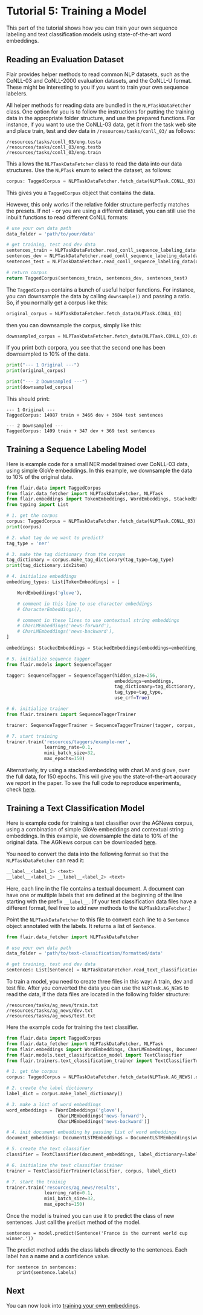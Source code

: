 # Tutorial 5: Training a Model

This part of the tutorial shows how you can train your own sequence labeling and text
classification models using state-of-the-art word embeddings.

## Reading an Evaluation Dataset

Flair provides helper methods to read common NLP datasets, such as the CoNLL-03 and CoNLL-2000 evaluation datasets,
and the CoNLL-U format. These might be interesting to you if you want to train your own sequence labelers.

All helper methods for reading data are bundled in the `NLPTaskDataFetcher` class. One option for you is to follow
the instructions for putting the training data in the appropriate folder structure, and use the prepared functions.
For instance, if you want to use the CoNLL-03 data, get it from the task web site and place train, test and dev data
in `/resources/tasks/conll_03/` as follows:

```
/resources/tasks/conll_03/eng.testa
/resources/tasks/conll_03/eng.testb
/resources/tasks/conll_03/eng.train
```

This allows the `NLPTaskDataFetcher` class to read the data into our data structures. Use the `NLPTask` enum to select
the dataset, as follows:

```python
corpus: TaggedCorpus = NLPTaskDataFetcher.fetch_data(NLPTask.CONLL_03)
```

This gives you a `TaggedCorpus` object that contains the data.

However, this only works if the relative folder structure perfectly matches the presets. If not - or you are using
a different dataset, you can still use the inbuilt functions to read different CoNLL formats:

```python
# use your own data path
data_folder = 'path/to/your/data'

# get training, test and dev data
sentences_train = NLPTaskDataFetcher.read_conll_sequence_labeling_data(data_folder + '/eng.train')
sentences_dev = NLPTaskDataFetcher.read_conll_sequence_labeling_data(data_folder + '/eng.testa')
sentences_test = NLPTaskDataFetcher.read_conll_sequence_labeling_data(data_folder + '/eng.testb')

# return corpus
return TaggedCorpus(sentences_train, sentences_dev, sentences_test)
```

The `TaggedCorpus` contains a bunch of useful helper functions. For instance, you can downsample the data by calling
`downsample()` and passing a ratio. So, if you normally get a corpus like this:

```python
original_corpus = NLPTaskDataFetcher.fetch_data(NLPTask.CONLL_03)
```

then you can downsample the corpus, simply like this:

```python
downsampled_corpus = NLPTaskDataFetcher.fetch_data(NLPTask.CONLL_03).downsample(0.1)
```

If you print both corpora, you see that the second one has been downsampled to 10% of the data.

```python
print("--- 1 Original ---")
print(original_corpus)

print("--- 2 Downsampled ---")
print(downsampled_corpus)
```

This should print:

```console
--- 1 Original ---
TaggedCorpus: 14987 train + 3466 dev + 3684 test sentences

--- 2 Downsampled ---
TaggedCorpus: 1499 train + 347 dev + 369 test sentences
```

## Training a Sequence Labeling Model

Here is example code for a small NER model trained over CoNLL-03 data, using simple GloVe embeddings.
In this example, we downsample the data to 10% of the original data.

```python
from flair.data import TaggedCorpus
from flair.data_fetcher import NLPTaskDataFetcher, NLPTask
from flair.embeddings import TokenEmbeddings, WordEmbeddings, StackedEmbeddings
from typing import List

# 1. get the corpus
corpus: TaggedCorpus = NLPTaskDataFetcher.fetch_data(NLPTask.CONLL_03).downsample(0.1)
print(corpus)

# 2. what tag do we want to predict?
tag_type = 'ner'

# 3. make the tag dictionary from the corpus
tag_dictionary = corpus.make_tag_dictionary(tag_type=tag_type)
print(tag_dictionary.idx2item)

# 4. initialize embeddings
embedding_types: List[TokenEmbeddings] = [

    WordEmbeddings('glove'),

    # comment in this line to use character embeddings
    # CharacterEmbeddings(),

    # comment in these lines to use contextual string embeddings
    # CharLMEmbeddings('news-forward'),
    # CharLMEmbeddings('news-backward'),
]

embeddings: StackedEmbeddings = StackedEmbeddings(embeddings=embedding_types)

# 5. initialize sequence tagger
from flair.models import SequenceTagger

tagger: SequenceTagger = SequenceTagger(hidden_size=256,
                                        embeddings=embeddings,
                                        tag_dictionary=tag_dictionary,
                                        tag_type=tag_type,
                                        use_crf=True)

# 6. initialize trainer
from flair.trainers import SequenceTaggerTrainer

trainer: SequenceTaggerTrainer = SequenceTaggerTrainer(tagger, corpus, test_mode=True)

# 7. start training
trainer.train('resources/taggers/example-ner',
              learning_rate=0.1,
              mini_batch_size=32,
              max_epochs=150)
```

Alternatively, try using a stacked embedding with charLM and glove, over the full data, for 150 epochs.
This will give you the state-of-the-art accuracy we report in the paper. To see the full code to reproduce experiments,
check [here](/resources/docs/EXPERIMENTS.md).

## Training a Text Classification Model

Here is example code for training a text classifier over the AGNews corpus, using  a combination of simple GloVe
embeddings and contextual string embeddings. In this example, we downsample the data to 10% of the original data.
The AGNews corpus can be downloaded [here](https://www.di.unipi.it/~gulli/AG_corpus_of_news_articles.html).

You need to convert the data into the following format so that the `NLPTaskDataFetcher` can read it:

```bash
__label__<label_1> <text>
__label__<label_1> __label__<label_2> <text>
```

Here, each line in the file contains a textual document. A document can have one or multiple labels that are defined at the beginning of the line starting with the prefix
`__label__`. (If your text classification data files have a different format, feel free to add new methods to the `NLPTaskDataFetcher`.)

Point the `NLPTaskDataFetcher` to this file to convert each line to a `Sentence` object annotated with the labels. It returns a list of `Sentence`.

```python
from flair.data_fetcher import NLPTaskDataFetcher

# use your own data path
data_folder = 'path/to/text-classification/formatted/data'

# get training, test and dev data
sentences: List[Sentence] = NLPTaskDataFetcher.read_text_classification_file(data_folder)
```

To train a model, you need to create three files in this way: A train, dev and test file. After you converted the data you can use the
`NLPTask.AG_NEWS` to read the data, if the data files are located in the following folder structure:
```
/resources/tasks/ag_news/train.txt
/resources/tasks/ag_news/dev.txt
/resources/tasks/ag_news/test.txt
```

Here the example code for training the text classifier.
```python
from flair.data import TaggedCorpus
from flair.data_fetcher import NLPTaskDataFetcher, NLPTask
from flair.embeddings import WordEmbeddings, CharLMEmbeddings, DocumentLSTMEmbeddings
from flair.models.text_classification_model import TextClassifier
from flair.trainers.text_classification_trainer import TextClassifierTrainer

# 1. get the corpus
corpus: TaggedCorpus = NLPTaskDataFetcher.fetch_data(NLPTask.AG_NEWS).downsample(0.1)

# 2. create the label dictionary
label_dict = corpus.make_label_dictionary()

# 3. make a list of word embeddings
word_embeddings = [WordEmbeddings('glove'),
                   CharLMEmbeddings('news-forward'),
                   CharLMEmbeddings('news-backward')]

# 4. init document embedding by passing list of word embeddings
document_embeddings: DocumentLSTMEmbeddings = DocumentLSTMEmbeddings(word_embeddings, hidden_states=512)

# 5. create the text classifier
classifier = TextClassifier(document_embeddings, label_dictionary=label_dict, multi_label=False)

# 6. initialize the text classifier trainer
trainer = TextClassifierTrainer(classifier, corpus, label_dict)

# 7. start the trainig
trainer.train('resources/ag_news/results',
              learning_rate=0.1,
              mini_batch_size=32,
              max_epochs=150)
```

Once the model is trained you can use it to predict the class of new sentences. Just call the `predict` method of the
model.

```
sentences = model.predict(Sentence('France is the current world cup winner.'))

```
The predict method adds the class labels directly to the sentences. Each label has a name and a confidence value.
```
for sentence in sentences:
    print(sentence.labels)
```

## Next

You can now look into [training your own embeddings](/resources/docs/TUTORIAL_TRAINING_LM_EMBEDDINGS.md).
